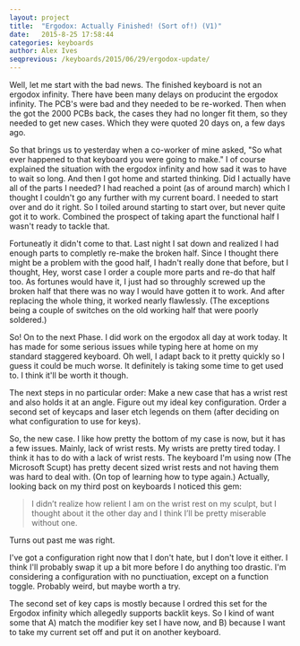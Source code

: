 ```yaml
---
layout: project
title:  "Ergodox: Actually Finished! (Sort of!) (V1)"
date:   2015-8-25 17:58:44
categories: keyboards
author: Alex Ives
seqprevious: /keyboards/2015/06/29/ergodox-update/
---
```

Well, let me start with the bad news. The finished keyboard is not an ergodox infinity. There have been many delays on producint the ergodox infinity. The PCB's were bad and they needed to be re-worked. Then when the got the 2000 PCBs back, the cases they had no longer fit them, so they needed to get new cases. Which they were quoted 20 days on, a few days ago.

So that brings us to yesterday when a co-worker of mine asked, "So what ever happened to that keyboard you were going to make." I of course explained the situation with the ergodox infinity and how sad it was to have to wait so long. And then I got home and started thinking. Did I actually have all of the parts I needed? I had reached a point (as of around march) which I thought I couldn't go any further with my current board. I needed to start over and do it right. So I toiled around starting to start over, but never quite got it to work. Combined the prospect of taking apart the functional half I wasn't ready to tackle that.

Fortuneatly it didn't come to that. Last night I sat down and realized I had enough parts to completly re-make the broken half. Since I thought there might be a problem with the good half, I hadn't really done that before, but I thought, Hey, worst case I order a couple more parts and re-do that half too. As fortunes would have it, I just had so throughly screwed up the broken half that there was no way I would have gotten it to work. And after replacing the whole thing, it worked nearly flawlessly. (The exceptions being a couple of switches on the old working half that were poorly soldered.)

So! On to the next Phase. I did work on the ergodox all day at work today. It has made for some serious issues while typing here at home on my standard staggered keyboard. Oh well, I adapt back to it pretty quickly so I guess it could be much worse. It definitely is taking some time to get used to. I think it'll be worth it though.

The next steps in no particular order: Make a new case that has a wrist rest and also holds it at an angle. Figure out my ideal key configuration. Order a second set of keycaps and laser etch legends on them (after deciding on what configuration to use for keys).

So, the new case. I like how pretty the bottom of my case is now, but it has a few issues. Mainly, lack of wrist rests. My wrists are pretty tired today. I think it has to do with a lack of wrist rests. The keyboard I'm using now (The Microsoft Scupt) has pretty decent sized wrist rests and not having them was hard to deal with. (On top of learning how to type again.)
Actually, looking back on my third post on keyboards I noticed this gem: 

> I didn’t realize how relient I am on the wrist rest on my sculpt, but I thought about it the other day and I think I’ll be pretty miserable without one.

Turns out past me was right.

I've got a configuration right now that I don't hate, but I don't love it either. I think I'll probably swap it up a bit more before I do anything too drastic. I'm considering a configuration with no punctiuation, except on a function toggle. Probably weird, but maybe worth a try.

The second set of key caps is mostly because I ordred this set for the Ergodox infinity which allegedly supports backlit keys. So I kind of want some that A) match the modifier key set I have now, and B) because I want to take my current set off and put it on another keyboard.